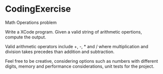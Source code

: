 # CodingExercise
Math Operations problem


Write a XCode program. 
Given a valid string of arithmetic opertions, compute the output.  

Valid arithmetic operators include +, -, * and /
where multiplication and division takes precedes than addition and subtraction.

Feel free to be creative, considering options such as numbers with different digits, memory and performance considerations, unit tests for the project.      

